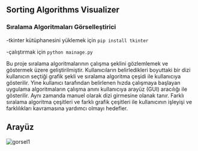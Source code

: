 ## Sorting Algorithms Visualizer
### Sıralama Algoritmaları Görselleştirici
-tkinter kütüphanesini yüklemek için `pip install tkinter`

-çalıştırmak için `python mainage.py`

Bu proje sıralama algoritmalarının çalışma şeklini gözlemlemek ve göstermek üzere geliştirilmiştir. 
Kullanıcıların belirledikleri boyuttaki bir dizi kullanıcın seçtiği grafik şekli ve sıralama algoritma 
çeşidi ile kullanıcıya gösterilir. Yine kullanıcı tarafından belirlenen hızda çalışmaya başlayan uygulama 
algoritmaların çalışma anını kullanıcıya arayüz (GUI) aracılığı ile gösterilir. Aynı zamanda manuel olarak 
dizi girmesine olanak tanır. Farklı sıralama algoritma çeşitleri ve farklı grafik çeşitleri ile kullanıcının 
işleyişi ve farklılıkları kavramasına yardımcı olmayı hedefler.

## Arayüz
![gorsel1](gui.png)
###
